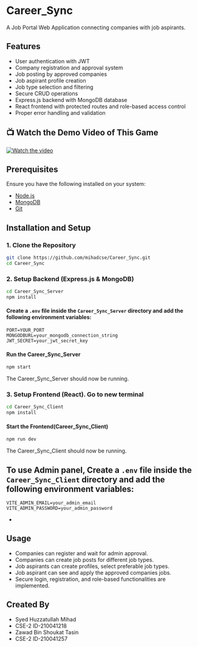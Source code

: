 # Career_Sync

A Job Portal Web Application connecting companies with job aspirants.

## Features
- User authentication with JWT
- Company registration and approval system
- Job posting by approved companies
- Job aspirant profile creation
- Job type selection and filtering
- Secure CRUD operations
- Express.js backend with MongoDB database
- React frontend with protected routes and role-based access control
- Proper error handling and validation

## 📺 Watch the Demo Video of This Game

[![Watch the video](https://img.youtube.com/vi/kMB9uJOQhzA/maxresdefault.jpg)]([https://www.youtube.com/watch?v=vbWuK4hSrFo](https://youtu.be/kMB9uJOQhzA?si=IjOVCLKvAeNMXKpm))

## Prerequisites
Ensure you have the following installed on your system:
- [Node.js](https://nodejs.org/) 
- [MongoDB](https://www.mongodb.com/) 
- [Git](https://git-scm.com/)


## Installation and Setup

### 1. Clone the Repository
```sh
git clone https://github.com/mihadcse/Career_Sync.git
cd Career_Sync
```

### 2. Setup Backend (Express.js & MongoDB)
```sh
cd Career_Sync_Server
npm install
```

#### Create a `.env` file inside the `Career_Sync_Server` directory and add the following environment variables:
```
PORT=YOUR_PORT
MONGODBURL=your_mongodb_connection_string
JWT_SECRET=your_jwt_secret_key
```

#### Run the Career_Sync_Server
```sh
npm start
```
The Career_Sync_Server should now be running.

### 3. Setup Frontend (React). Go to new terminal
```sh
cd Career_Sync_Client
npm install
```

#### Start the Frontend(Career_Sync_Client)
```sh
npm run dev
```
The Career_Sync_Client should now be running.

## To use Admin panel, Create a `.env` file inside the `Career_Sync_Client` directory and add the following environment variables:
```
VITE_ADMIN_EMAIL=your_admin_email
VITE_ADMIN_PASSWORD=your_admin_password

```
-

## Usage
- Companies can register and wait for admin approval.
- Companies can create job posts for different job types.
- Job aspirants can create profiles, select preferable job types.
- Job aspirant can see and apply the approved companies jobs.
- Secure login, registration, and role-based functionalities are implemented.
## Created By
- Syed Huzzatullah Mihad
- CSE-2 ID-210041218
- Zawad Bin Shoukat Tasin
- CSE-2 ID-210041257

